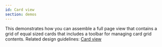 ```yaml
---
id: Card view
section: demos
---
```


This demonstrates how you can assemble a full page view that contains a grid of equal sized cards that includes a toolbar for managing card grid contents. Related design guidelines: [Card view](/design-guidelines/usage-and-behavior/card-view)
